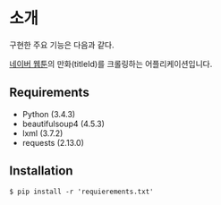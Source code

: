# 소개
구현한 주요 기능은 다음과 같다.

[네이버 웹툰](http://comic.naver.com/webtoon/list.nhn)의 만화(titleId)를 크롤링하는 어플리케이션입니다.


## Requirements
- Python (3.4.3)
- beautifulsoup4 (4.5.3)
- lxml (3.7.2)
- requests (2.13.0)


## Installation
```shell
$ pip install -r 'requierements.txt'
```